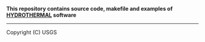 **This repository contains source code, makefile and examples of [HYDROTHERMAL](https://volcanoes.usgs.gov/software/hydrotherm/publications.html) software**

---------

Copyright (C) USGS